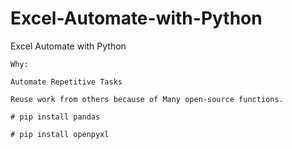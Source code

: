 # Excel-Automate-with-Python
Excel Automate with Python


```
Why:

Automate Repetitive Tasks

Reuse work from others because of Many open-source functions.
```



``` 
# pip install pandas 
```

``` 
# pip install openpyxl 
```
